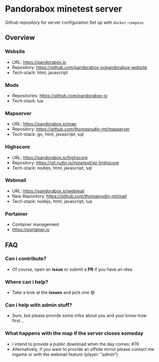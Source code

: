 
# Pandorabox minetest server
Github repository for server configuration
Set up with `docker-compose`

## Overview

### Website

* URL: https://pandorabox.io
* Repository: https://github.com/pandorabox-io/pandorabox-website
* Tech-stack: html, javascript

### Mods

* Repositories: https://github.com/pandorabox-io
* Tech-stack: lua

### Mapserver

* URL: https://pandorabox.io/map
* Repository: https://github.com/thomasrudin-mt/mapserver
* Tech-stack: go, html, javascript, sql

### Highscore

* URL: https://pandorabox.io/highscore
* Repository: https://git.rudin.io/minetest/xp-highscore
* Tech-stack: nodejs, html, javascript, sql

### Webmail

* URL: https://pandorabox.io/webmail
* New Repository: https://github.com/thomasrudin-mt/mail
* Tech-stack: nodejs, html, javascript, lua

### Portainer

* Container management
* https://portainer.io

## FAQ

### Can i contribute?
* Of course, open an **issue** or submit a **PR** if you have an idea

### Where can i help?
* Take a look at the **issues** and pick one :smile:

### Can i help with admin stuff?
* Sure, but please provide some infos about you and your know-how first...

### What happens with the map if the server closes someday
* I intend to provide a public download when the day comes: #76
* Alternatively, if you want to provide an offsite mirror please contact me ingame or with the webmail feature (player: "admin")

